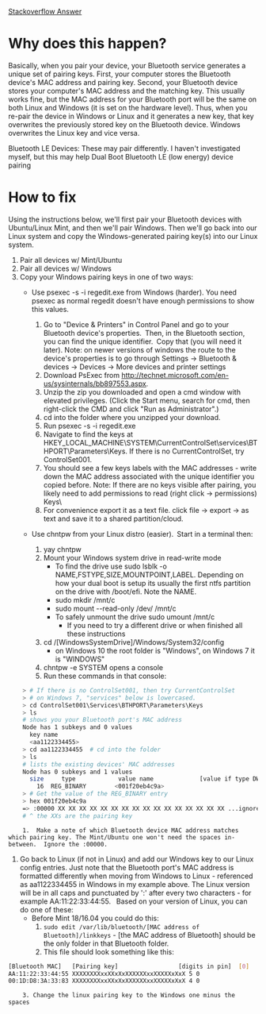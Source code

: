 [Stackoverflow Answer](https://unix.stackexchange.com/a/255510)

# Why does this happen?
Basically, when you pair your device, your Bluetooth service generates a unique set of pairing keys. First, your computer stores the Bluetooth device's MAC address and pairing key. Second, your Bluetooth device stores your computer's MAC address and the matching key. This usually works fine, but the MAC address for your Bluetooth port will be the same on both Linux and Windows (it is set on the hardware level). Thus, when you re-pair the device in Windows or Linux and it generates a new key, that key overwrites the previously stored key on the Bluetooth device. Windows overwrites the Linux key and vice versa.

Bluetooth LE Devices: These may pair differently. I haven't investigated myself, but this may help Dual Boot Bluetooth LE (low energy) device pairing

# How to fix
Using the instructions below, we'll first pair your Bluetooth devices with Ubuntu/Linux Mint, and then we'll pair Windows. Then we'll go back into our Linux system and copy the Windows-generated pairing key(s) into our Linux system.


1. Pair all devices w/ Mint/Ubuntu
2. Pair all devices w/ Windows
3. Copy your Windows pairing keys in one of two ways:
    - Use psexec -s -i regedit.exe from Windows (harder). You need psexec as normal regedit doesn't have enough permissions to show this values.
        1. Go to "Device & Printers" in Control Panel and go to your Bluetooth device's properties. Then, in the Bluetooth section, you can find the unique identifier. Copy that (you will need it later). Note: on newer versions of windows the route to the device's properties is to go through Settings -> Bluetooth & devices -> Devices -> More devices and printer settings
        1. Download PsExec from http://technet.microsoft.com/en-us/sysinternals/bb897553.aspx.
        1. Unzip the zip you downloaded and open a cmd window with elevated privileges. (Click the Start menu, search for cmd, then right-click the CMD and click "Run as Administrator".)
        1. cd into the folder where you unzipped your download.
        1. Run psexec -s -i regedit.exe
        1. Navigate to find the keys at HKEY_LOCAL_MACHINE\SYSTEM\CurrentControlSet\services\BTHPORT\Parameters\Keys.  If there is no CurrentControlSet, try ControlSet001.
        1. You should see a few keys labels with the MAC addresses - write down the MAC address associated with the unique identifier you copied before. Note: If there are no keys visible after pairing, you likely need to add permissions to read (right click -> permissions) Keys\
        1. For convenience export it as a text file. click file -> export -> as text and save it to a shared partition/cloud.

    - Use chntpw from your Linux distro (easier). Start in a terminal then:
        1. yay chntpw
        1. Mount your Windows system drive in read-write mode
            - To find the drive use sudo lsblk -o NAME,FSTYPE,SIZE,MOUNTPOINT,LABEL. Depending on how your dual boot is setup its usually the first ntfs partition on the drive with /boot/efi. Note the NAME.
            - sudo mkdir /mnt/c
            - sudo mount --read-only /dev/<NAME> /mnt/c
            - To safely unmount the drive sudo umount /mnt/c
                - If you need to try a different drive or when finished all these instructions
        1. cd /[WindowsSystemDrive]/Windows/System32/config
            - on Windows 10 the root folder is "Windows", on Windows 7 it is "WINDOWS"
        1. chntpw -e SYSTEM opens a console
        1. Run these commands in that console:
```bash
    > # If there is no ControlSet001, then try CurrentControlSet
    > # on Windows 7, "services" below is lowercased.
    > cd ControlSet001\Services\BTHPORT\Parameters\Keys
    > ls
    # shows you your Bluetooth port's MAC address
    Node has 1 subkeys and 0 values
      key name
      <aa1122334455>
    > cd aa1122334455  # cd into the folder
    > ls
    # lists the existing devices' MAC addresses
    Node has 0 subkeys and 1 values
      size     type            value name             [value if type DWORD]
        16  REG_BINARY        <001f20eb4c9a>
    > # Get the value of the REG_BINARY entry
    > hex 001f20eb4c9a
    => :00000 XX XX XX XX XX XX XX XX XX XX XX XX XX XX XX XX ...ignore..chars..
    # ^ the XXs are the pairing key
```

        1.  Make a note of which Bluetooth device MAC address matches which pairing key. The Mint/Ubuntu one won't need the spaces in-between.  Ignore the :00000.
1. Go back to Linux (if not in Linux) and add our Windows key to our Linux config entries. Just note that the Bluetooth port's MAC address is formatted differently when moving from Windows to Linux - referenced as aa1122334455 in Windows in my example above. The Linux version will be in all caps and punctuated by ':' after every two characters - for example AA:11:22:33:44:55.  Based on your version of Linux, you can do one of these:
    - Before Mint 18/16.04 you could do this:
        1. `sudo edit /var/lib/bluetooth/[MAC address of Bluetooth]/linkkeys` - [the MAC address of Bluetooth] should be the only folder in that Bluetooth folder.
        2.  This file should look something like this:

```bash
[Bluetooth MAC]   [Pairing key]                 [digits in pin]  [0]
AA:11:22:33:44:55 XXXXXXXXxxXXxXxXXXXXXxxXXXXXxXxX 5 0
00:1D:D8:3A:33:83 XXXXXXXXxxXXxXxXXXXXXxxXXXXXxXxX 4 0
```
        3. Change the linux pairing key to the Windows one minus the spaces

